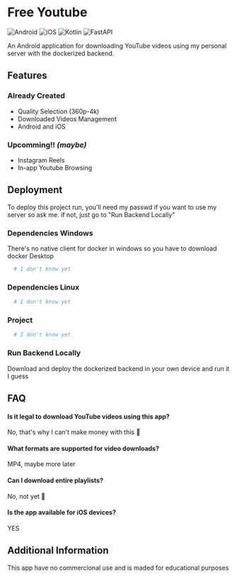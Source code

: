 


# Free Youtube

![Android](https://img.shields.io/badge/Android-3DDC84?style=for-the-badge&logo=android&logoColor=white)
![iOS](https://img.shields.io/badge/iOS-000000?style=for-the-badge&logo=ios&logoColor=white)
![Kotlin](https://img.shields.io/badge/Kotlin-0095D5?style=for-the-badge&logo=kotlin&logoColor=white)
![FastAPI](https://img.shields.io/badge/FastAPI-005571?style=for-the-badge&logo=fastapi)

An Android application for downloading YouTube videos using my personal server with the dockerized backend.




## Features

### Already Created
- Quality Selection (360p-4k)
- Downloaded Videos Management
- Android and iOS
### Upcomming!! *(maybe)*
- Instagram Reels
- In-app Youtube Browsing


## Deployment

To deploy this project run, you'll need my passwd if you want to use my server so ask me. if not, just go to "Run Backend Locally"

### Dependencies Windows
There's no native client for docker in windows so you have to download docker Desktop
```bash
  # I don't know yet
```

### Dependencies Linux
```bash
  # I don't know yet
```
### Project

```bash
  # I don't know yet
```

### Run Backend Locally

Download and deploy the dockerized backend in your own device and run it I guess
## FAQ

#### Is it legal to download YouTube videos using this app?
No, that's why I can't make money with this 🥺

#### What formats are supported for video downloads?
MP4, maybe more later

#### Can I download entire playlists?
No, not yet 🥺

#### Is the app available for iOS devices?
YES



## Additional Information

This app have no commercional use and is maded for educational purposes
